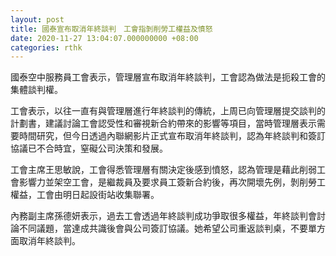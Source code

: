 ```yaml
---
layout: post
title: 國泰宣布取消年終談判　工會指剝削勞工權益及憤怒
date: 2020-11-27 13:04:07.000000000 +08:00
categories: rthk
---
```


國泰空中服務員工會表示，管理層宣布取消年終談判，工會認為做法是扼殺工會的集體談判權。

工會表示，以往一直有與管理層進行年終談判的傳統，上周已向管理層提交談判的計劃書，建議討論工會認受性和審視新合約帶來的影響等項目，當時管理層表示需要時間研究，但今日透過內聯網影片正式宣布取消年終談判，認為年終談判和簽訂協議已不合時宜，窒礙公司決策和發展。

工會主席王思敏說，工會得悉管理層有關決定後感到憤怒，認為管理是藉此削弱工會影響力並架空工會，是繼裁員及要求員工簽新合約後，再次開壞先例，剝削勞工權益，工會由明日起設街站收集聯署。

內務副主席孫德妍表示，過去工會透過年終談判成功爭取很多權益，年終談判會討論不同議題，當達成共識後會與公司簽訂協議。她希望公司重返談判桌，不要單方面取消年終談判。

